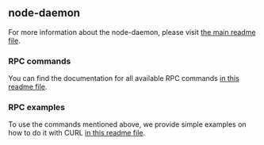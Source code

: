 ## node-daemon

For more information about the node-daemon, please visit [the main readme file](/README.md).

### RPC commands

You can find the documentation for all available RPC commands [in this readme file](RPC.md).

### RPC examples

To use the commands mentioned above, we provide simple examples on how to do it with CURL [in this readme file](/rpc/README.md).

<!-- Auto-update: 2025-10-06T12:42:18.573251 -->
